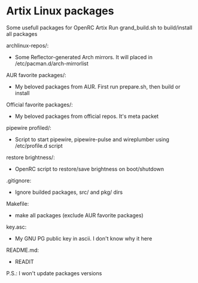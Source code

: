 # Artix Linux packages
Some usefull packages for OpenRC Artix
Run grand_build.sh to build/install all packages

archlinux-repos/: <br>
 - Some Reflector-generated Arch mirrors. It will placed in /etc/pacman.d/arch-mirrorlist

AUR favorite packages/: <br>
 - My beloved packages from AUR. First run prepare.sh, then build or install

Official favorite packages/: <br>
 - My beloved packages from official repos. It's meta packet

pipewire profiled/:
 - Script to start pipewire, pipewire-pulse and wireplumber using /etc/profile.d script

restore brightness/: <br>
 - OpenRC script to restore/save brightness on boot/shutdown

.gitignore: <br>
 - Ignore builded packages, src/ and pkg/ dirs

Makefile: <br>
 - make all packages (exclude AUR favorite packages)

key.asc: <br>
 - My GNU PG public key in ascii. I don't know why it here

README.md: <br>
 - READIT

P.S.: I won't update packages versions
